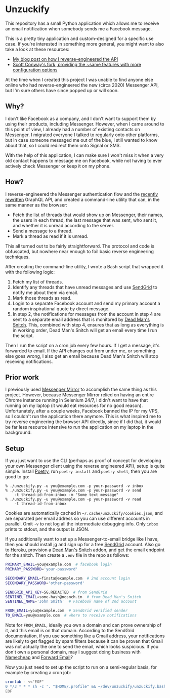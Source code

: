 # Unzuckify

This repository has a small Python application which allows me to
receive an email notification when somebody sends me a Facebook
message.

This is a pretty tiny application and custom-designed for a specific
use case. If you're interested in something more general, you might
want to also take a look at these resources:

* [My blog post on how I reverse-engineered the
  API](https://intuitiveexplanations.com/tech/messenger)
* [Scott Conway's fork, providing the ~same features with more
  configuration options](https://github.com/scottmconway/unzuckify)

At the time when I created this project I was unable to find anyone
else online who had reverse-engineered the new (circa 2020) Messenger
API, but I'm sure others have since popped up or will soon.

## Why?

I don't like Facebook as a company, and I don't want to support them
by using their products, including Messenger. However, when I came
around to this point of view, I already had a number of existing
contacts on Messenger. I migrated everyone I talked to regularly onto
other platforms, but in case someone messaged me out of the blue, I
still wanted to know about that, so I could redirect them onto Signal
or SMS.

With the help of this application, I can make sure I won't miss it
when a very old contact happens to message me on Facebook, while not
having to ever actively check Messenger or keep it on my phone.

## How?

I reverse-engineered the Messenger authentication flow and the
[recently
rewritten](https://engineering.fb.com/2020/03/02/data-infrastructure/messenger/)
GraphQL API, and created a command-line utility that can,
in the same manner as the browser:

* Fetch the list of threads that would show up on Messenger, their
  names, the users in each thread, the last message that was sent, who
  sent it, and whether it is unread according to the server.
* Send a message to a thread.
* Mark a thread as read if it is unread.

This all turned out to be fairly straightforward. The protocol and
code is obfuscated, but nowhere near enough to foil basic reverse
engineering techniques.

After creating the command-line utility, I wrote a Bash script that
wrapped it with the following logic:

1. Fetch my list of threads.
2. Identify any threads that have unread messages and use
   [SendGrid](https://sendgrid.com/) to notify me about them via
   email.
3. Mark those threads as read.
4. Login to a separate Facebook account and send my primary account a
   random inspirational quote by direct message.
5. In step 2, the notifications for messages from the account in step
   4 are sent to a separate email address that is monitored by [Dead
   Man's Snitch](https://deadmanssnitch.com/). This, combined with
   step 4, ensures that as long as everything is in working order,
   Dead Man's Snitch will get an email every time I run the script.

Then I run the script on a cron job every few hours. If I get a
message, it's forwarded to email. If the API changes out from under
me, or something else goes wrong, I also get an email because Dead
Man's Snitch will stop receiving notifications.

## Prior work

I previously used [Messenger
Mirror](https://github.com/radian-software/messenger-mirror) to
accomplish the same thing as this project. However, because Messenger
Mirror relied on having an entire Chrome instance running in Selenium
24/7, I didn't want to have that running on my laptop (it would eat
resources for no good reason). Unfortunately, after a couple weeks,
Facebook banned the IP for my VPS, so I couldn't run the application
there anymore. This is what inspired me to try reverse engineering the
browser API directly, since if I did that, it would be far less
resource intensive to run the application on my laptop in the
background.

## Setup

If you just want to use the CLI (perhaps as proof of concept for
developing your own Messenger client using the reverse engineered
API), setup is quite simple. Install
[Poetry](https://python-poetry.org/), run `poetry install` and `poetry
shell`, then you are good to go:

```
% ./unzuckify.py -u you@example.com -p your-password -v inbox
% ./unzuckify.py -u you@example.com -p your-password -v send
    -t thread-id-from-inbox -m "Some text message"
% ./unzuckify.py -u you@example.com -p your-password -v read
    -t thread-id-from-inbox
```

Cookies are automatically cached in `~/.cache/unzuckify/cookies.json`,
and are separated per email address so you can use different accounts
in parallel. Omit `-v` to not log all the intermediate debugging info.
Only `inbox` prints to stdout, and the output is JSON.

If you additionally want to set up a Messenger-to-email bridge like I
have, then you should install [jq](https://stedolan.github.io/jq/) and
sign up for a free [SendGrid](https://sendgrid.com/) account. Also go
to [Heroku](https://heroku.com/), provision a [Dead Man's
Snitch](https://deadmanssnitch.com/) addon, and get the email endpoint
for the snitch. Then create a `.env` file in the repo as follows:

```bash
PRIMARY_EMAIL=you@example.com  # facebook login
PRIMARY_PASSWORD='your-password'

SECONDARY_EMAIL=finsta@example.com  # 2nd account login
SECONDARY_PASSWORD='other-password'

SENDGRID_API_KEY=SG.REDACTED  # from SendGrid
SENTINEL_EMAIL=some-hash@nosnch.in  # from Dead Man's Snitch
SENTINEL_NAME='John Smith'  # Facebook name of 2nd account

FROM_EMAIL=you@example.com  # SendGrid verified sender
TO_EMAIL=you@example.com  # where to receive notifications
```

Note for `FROM_EMAIL`, ideally you own a domain and can prove
ownership of it, and this email is on that domain. According to the
SendGrid documentation, if you use something like a Gmail address,
your notifications are likely to get flagged by spam filters because
it can be proven that Gmail was not actually the one to send the
email, which looks suspicious. If you don't own a personal domain, may
I suggest doing business with [Namecheap](https://namecheap.com/) and
[Forward Email](https://forwardemail.net/en)?

Now you just need to set up the script to run on a semi-regular basis,
for example by creating a cron job:

```bash
crontab - <<"EOF"
0 */3 * * * sh -c '. "$HOME/.profile" && ~/dev/unzuckify/unzuckify.bash'
EOF
```
